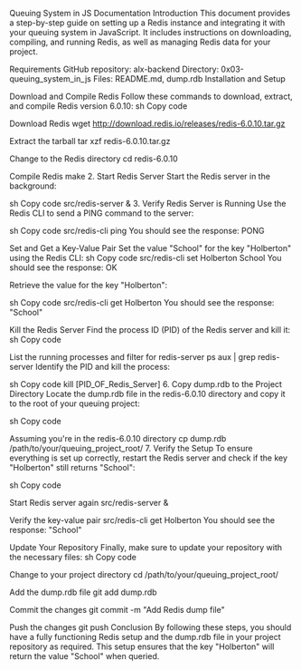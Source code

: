 Queuing System in JS Documentation
Introduction This document provides a step-by-step guide on setting up a Redis instance and integrating it with your queuing system in JavaScript. It includes instructions on downloading, compiling, and running Redis, as well as managing Redis data for your project.

Requirements GitHub repository: alx-backend Directory: 0x03-queuing_system_in_js Files: README.md, dump.rdb Installation and Setup

Download and Compile Redis Follow these commands to download, extract, and compile Redis version 6.0.10:
sh Copy code

Download Redis
wget http://download.redis.io/releases/redis-6.0.10.tar.gz

Extract the tarball
tar xzf redis-6.0.10.tar.gz

Change to the Redis directory
cd redis-6.0.10

Compile Redis
make 2. Start Redis Server Start the Redis server in the background:

sh Copy code src/redis-server & 3. Verify Redis Server is Running Use the Redis CLI to send a PING command to the server:

sh Copy code src/redis-cli ping You should see the response: PONG

Set and Get a Key-Value Pair Set the value "School" for the key "Holberton" using the Redis CLI:
sh Copy code src/redis-cli set Holberton School You should see the response: OK

Retrieve the value for the key "Holberton":

sh Copy code src/redis-cli get Holberton You should see the response: "School"

Kill the Redis Server Find the process ID (PID) of the Redis server and kill it:
sh Copy code

List the running processes and filter for redis-server
ps aux | grep redis-server Identify the PID and kill the process:

sh Copy code kill [PID_OF_Redis_Server] 6. Copy dump.rdb to the Project Directory Locate the dump.rdb file in the redis-6.0.10 directory and copy it to the root of your queuing project:

sh Copy code

Assuming you're in the redis-6.0.10 directory
cp dump.rdb /path/to/your/queuing_project_root/ 7. Verify the Setup To ensure everything is set up correctly, restart the Redis server and check if the key "Holberton" still returns "School":

sh Copy code

Start Redis server again
src/redis-server &

Verify the key-value pair
src/redis-cli get Holberton You should see the response: "School"

Update Your Repository Finally, make sure to update your repository with the necessary files:
sh Copy code

Change to your project directory
cd /path/to/your/queuing_project_root/

Add the dump.rdb file
git add dump.rdb

Commit the changes
git commit -m "Add Redis dump file"

Push the changes
git push Conclusion By following these steps, you should have a fully functioning Redis setup and the dump.rdb file in your project repository as required. This setup ensures that the key "Holberton" will return the value "School" when queried.
